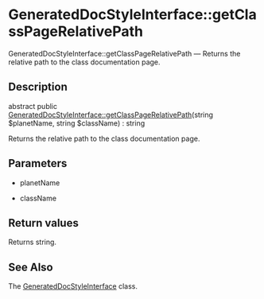 GeneratedDocStyleInterface::getClassPageRelativePath
================

GeneratedDocStyleInterface::getClassPageRelativePath — Returns the relative path to the class documentation page.

Description
---------------


abstract public [GeneratedDocStyleInterface::getClassPageRelativePath](https://github.com/lingtalfi/DocTools/blob/master/doc/api/DocTools/GeneratedDocStyle/GeneratedDocStyleInterface/getClassPageRelativePath.md)(string $planetName, string $className) : string




Returns the relative path to the class documentation page.




Parameters
--------------


- planetName
    

- className
    


Return values
----------------

Returns string.









See Also
-----------

The [GeneratedDocStyleInterface](https://github.com/lingtalfi/DocTools/blob/master/doc/api/DocTools/GeneratedDocStyle/GeneratedDocStyleInterface.md) class.
